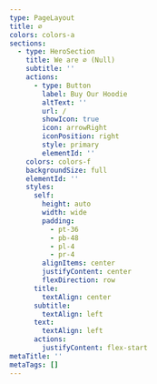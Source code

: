 ```yaml
---
type: PageLayout
title: ∅
colors: colors-a
sections:
  - type: HeroSection
    title: We are ∅ (Null)
    subtitle: ''
    actions:
      - type: Button
        label: Buy Our Hoodie
        altText: ''
        url: /
        showIcon: true
        icon: arrowRight
        iconPosition: right
        style: primary
        elementId: ''
    colors: colors-f
    backgroundSize: full
    elementId: ''
    styles:
      self:
        height: auto
        width: wide
        padding:
          - pt-36
          - pb-48
          - pl-4
          - pr-4
        alignItems: center
        justifyContent: center
        flexDirection: row
      title:
        textAlign: center
      subtitle:
        textAlign: left
      text:
        textAlign: left
      actions:
        justifyContent: flex-start
metaTitle: ''
metaTags: []
---
```

